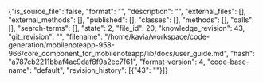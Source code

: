 {"is_source_file": false, "format": "", "description": "", "external_files": [], "external_methods": [], "published": [], "classes": [], "methods": [], "calls": [], "search-terms": [], "state": 2, "file_id": 20, "knowledge_revision": 43, "git_revision": "", "filename": "/home/kavia/workspace/code-generation/mobilenoteapp-958-966/core_component_for_mobilenoteapp/lib/docs/user_guide.md", "hash": "a787cb2211bbaf4ac9daf8f9a2ec7f61", "format-version": 4, "code-base-name": "default", "revision_history": [{"43": ""}]}